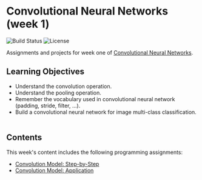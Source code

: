 # Convolutional Neural Networks (week 1)
![Build Status](https://img.shields.io/badge/build-Stable-green.svg)
![License](https://img.shields.io/badge/license-DO_WHATEVER_YOU_WANT-green.svg)

Assignments and projects for week one of [Convolutional Neural Networks](https://www.coursera.org/learn/convolutional-neural-networks).

## Learning Objectives
* Understand the convolution operation.
* Understand the pooling operation.
* Remember the vocabulary used in convolutional neural network (padding, stride, filter, ...).
* Build a convolutional neural network for image multi-class classification.
<br/><br/>

## Contents
This week's content includes the following programming assignments:
* [Convolution Model: Step-by-Step](https://github.com/chivingtoninc/Coursera-Deep-Learning/tree/master/2-Improving-Deep-Neural-Networks/week-1/Convolution+model+-+Step+by+Step+-+v2)
* [Convolution Model: Application](https://github.com/chivingtoninc/Coursera-Deep-Learning/tree/master/2-Improving-Deep-Neural-Networks/week-1/Convolution+model+-+Application+-+v1)

